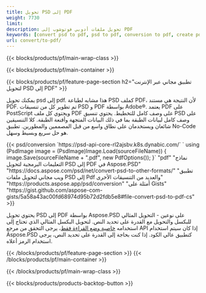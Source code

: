 ```yaml
---
title: تحويل PSD إلى PDF
weight: 7730
limit: 
description: تحويل ملفات أدوبي فوتوشوب إلى PDF
keywords: [convert psd to pdf, psd to pdf, conversion to pdf, create pdf from psd, print psd as pdf]
url: convert/to-pdf/
---
```


{{< blocks/products/pf/main-wrap-class >}}

{{< blocks/products/pf/main-container >}}

{{< blocks/products/pf/feature-page-section h2="تطبيق مجاني عبر الإنترنت لتحويل PSD إلى PDF" >}}
<p>يمكنك تحويل psd إلى pdf. هذا مشابه لطباعة PSD كملف PDF، لأن النتيجة هي مستند PDF. تم تطوير كل من تنسيقات PSD و PDF بواسطة Adobe®. يعتمد PDF على PostScript ويحتوي كل ملف PDF على وصف كامل للتخطيط. يحتوي تنسيق PSD على وصف كامل لبيانات الطبقة بما في ذلك البيانات المتجهة وأقنعة الطبقة. كلا التنسيقين شائعان ويستخدمان على نطاق واسع من قبل المصممين والمطورين. تطبيق No-Code هو حل سريع وبسيط وسهل.</p>
{{< psd/conversion `https://psd-api-core-rl2ajsbv.k8s.dynabic.com/` 
`    using (PsdImage image = (PsdImage)Image.Load(sourceFileName))
    {
        image.Save(sourceFileName + ".pdf", new PdfOptions());
    }` 
	"pdf" 
"نماذج التعليمات البرمجية لتحويل PSD إلى PDF في Aspose.PSD"  "https://docs.aspose.com/psd/net/convert-psd-to-other-formats/" 
"تطبيق ويب مجاني لتحويل ملفات PSD إلى Pdf والعديد من التنسيقات الأخرى" "https://products.aspose.app/psd/conversion" 
"أمثلة على Gists" "https://gist.github.com/aspose-com-gists/5a58a43ac00fd68974d95b72d2fdb5e8#file-convert-psd-to-pdf-cs" >}}
<p>يحتوي تحويل PSD إلى PDF بواسطة Aspose.PSD على نوعين - التحويل المثالي للبكسل والتحويل مع القدرة على تحديد النص. لتحويل البكسل المثالي الذي تحتاج إلى استخدامه <a href="https://reference.aspose.com/psd/net/aspose.psd.imageloadoptions/psdloadoptions/readonlymode/">خاصية وضع القراءة فقط</a>، يرجى التحقق من مرجع API إذا كان سيتم استخدام Aspose.PSD كتطبيق عالي الكود. إذا كنت بحاجة إلى القدرة على تحديد النص، يرجى استخدام الرمز أعلاه.</p>
{{< /blocks/products/pf/feature-page-section >}}
{{< /blocks/products/pf/main-container >}}


{{< /blocks/products/pf/main-wrap-class >}}

{{< blocks/products/products-backtop-button >}}
